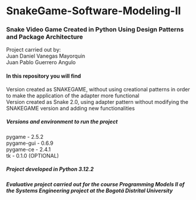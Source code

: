 # SnakeGame-Software-Modeling-II
<h3>Snake Video Game Created in Python Using Design Patterns and Package Architecture</h3>
Project carried out by:<br>
Juan Daniel Vanegas Mayorquin<br>
Juan Pablo Guerrero Angulo<br>

<h4>In this repository you will find</h4>
Version created as SNAKEGAME, without using creational patterns in order to make the application of the adapter more functional<br>
Version created as Snake 2.0, using adapter pattern without modifying the SNAKEGAME version and adding new functionalities<br>

<h5>Versions and environment to run the project</h5>
pygame - 2.5.2<br>
pygame-gui - 0.6.9<br>
pygame-ce - 2.4.1<br>
tk - 0.1.0 (OPTIONAL)<br>
<h5>Project developed in Python 3.12.2</h5>


<h5>Evaluative project carried out for the course Programming Models II of the Systems Engineering project at the Bogotá Distrital University</h5>
